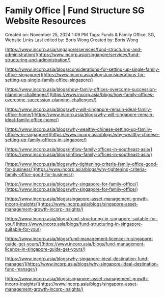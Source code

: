 # Family Office | Fund Structure SG Website Resources

Created on: November 25, 2024 1:09 PM
Tags: Funds & Family Office, SG, Website Links
Last edited by: Boris Wong 
Created by: Boris Wong

[https://www.incorp.asia/singapore/services/fund-structuring-and-administration/](https://www.incorp.asia/singapore/services/fund-structuring-and-administration/)

[https://www.incorp.asia/blogs/considerations-for-setting-up-single-family-office-singapore/](https://www.incorp.asia/blogs/considerations-for-setting-up-single-family-office-singapore/)

[https://www.incorp.asia/blogs/how-family-offices-overcome-succession-planning-challenges/](https://www.incorp.asia/blogs/how-family-offices-overcome-succession-planning-challenges/)

[https://www.incorp.asia/blogs/why-will-singapore-remain-ideal-family-office-home/](https://www.incorp.asia/blogs/why-will-singapore-remain-ideal-family-office-home/)

[https://www.incorp.asia/blogs/why-wealthy-chinese-setting-up-family-offices-in-singapore/](https://www.incorp.asia/blogs/why-wealthy-chinese-setting-up-family-offices-in-singapore/)

[https://www.incorp.asia/blogs/inflow-family-offices-in-southeast-asia/](https://www.incorp.asia/blogs/inflow-family-offices-in-southeast-asia/)

[https://www.incorp.asia/blogs/why-tightening-criteria-family-office-good-for-business/](https://www.incorp.asia/blogs/why-tightening-criteria-family-office-good-for-business/)

[https://www.incorp.asia/blogs/why-singapore-for-family-office/](https://www.incorp.asia/blogs/why-singapore-for-family-office/)

[https://www.incorp.asia/blogs/singapore-asset-management-growth-incorp-insights/](https://www.incorp.asia/blogs/singapore-asset-management-growth-incorp-insights/)

[https://www.incorp.asia/blogs/fund-structuring-in-singapore-suitable-for-you/](https://www.incorp.asia/blogs/fund-structuring-in-singapore-suitable-for-you/)

[https://www.incorp.asia/blogs/fund-management-licence-in-singapore-guide-get-yours/](https://www.incorp.asia/blogs/fund-management-licence-in-singapore-guide-get-yours/)

[https://www.incorp.asia/blogs/why-singapore-ideal-destination-fund-manager/](https://www.incorp.asia/blogs/why-singapore-ideal-destination-fund-manager/)

[https://www.incorp.asia/blogs/singapore-asset-management-growth-incorp-insights/](https://www.incorp.asia/blogs/singapore-asset-management-growth-incorp-insights/)